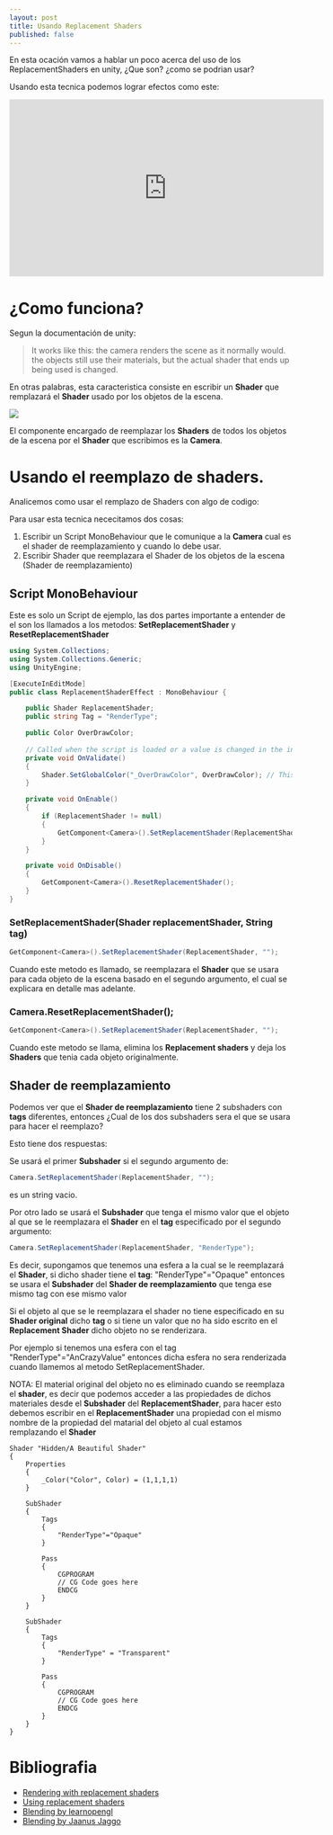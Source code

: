 ```yaml
---
layout: post
title: Usando Replacement Shaders
published: false
---
```


En esta ocación vamos a hablar un poco acerca del uso de los ReplacementShaders en unity, ¿Que son? ¿como se podrian usar?

Usando esta tecnica podemos lograr efectos como este:

<iframe width="560" height="315" src="https://www.youtube.com/embed/kfISz5QA20k" frameborder="0" gesture="media" allowfullscreen></iframe>

# ¿Como funciona?
Segun la documentación de unity:

> It works like this: the camera renders the scene as it normally would. the objects still use their materials, but the actual shader that ends up being used is changed.

En otras palabras, esta caracteristica consiste en escribir un **Shader** que remplazará el **Shader** usado por los objetos de la escena.

![](https://imgur.com/gbJXkkf.gif)

El componente encargado de reemplazar los **Shaders** de todos los objetos de la escena por el **Shader** que escribimos es la **Camera**.

# Usando el reemplazo de shaders.
Analicemos como usar el remplazo de Shaders con algo de codigo:

Para usar esta tecnica nececitamos dos cosas:
1. Escribir un Script MonoBehaviour que le comunique a la **Camera** cual es el shader de reemplazamiento y cuando lo debe usar.
2. Escribir Shader que reemplazara el Shader de los objetos de la escena (Shader de reemplazamiento)

## Script MonoBehaviour
Este es solo un Script de ejemplo, las dos partes importante a entender de el son los llamados a los metodos: **SetReplacementShader** y **ResetReplacementShader**

```c#
using System.Collections;
using System.Collections.Generic;
using UnityEngine;

[ExecuteInEditMode]
public class ReplacementShaderEffect : MonoBehaviour {

    public Shader ReplacementShader;
    public string Tag = "RenderType";

    public Color OverDrawColor;
    
    // Called when the script is loaded or a value is changed in the inspector (Called in the editor only).
    private void OnValidate()
    {
        Shader.SetGlobalColor("_OverDrawColor", OverDrawColor); // This line Sets a shader property without a Material.
    }

    private void OnEnable()
    {
        if (ReplacementShader != null)
        {
            GetComponent<Camera>().SetReplacementShader(ReplacementShader, Tag);
        }
    }

    private void OnDisable()
    {
        GetComponent<Camera>().ResetReplacementShader();
    }
}
```

### SetReplacementShader(Shader replacementShader, String tag)
```c#
GetComponent<Camera>().SetReplacementShader(ReplacementShader, "");
```
Cuando este metodo es llamado, se reemplazara el **Shader** que se usara para cada objeto de la escena basado en el segundo argumento, el cual se explicara en detalle mas adelante.

### Camera.ResetReplacementShader();
```c#
GetComponent<Camera>().SetReplacementShader(ReplacementShader, "");
```
Cuando este metodo se llama, elimina los **Replacement shaders** y deja los **Shaders** que tenia cada objeto originalmente. 

## Shader de reemplazamiento
Podemos ver que el **Shader de reemplazamiento** tiene 2 subshaders con **tags** diferentes, entonces ¿Cual de los dos subshaders sera el que se usara para hacer el reemplazo?

Esto tiene dos respuestas:

Se usará el primer **Subshader** si el segundo argumento de:
```c#
Camera.SetReplacementShader(ReplacementShader, "");
```
es un string vacio.

Por otro lado se usará el **Subshader** que tenga el mismo valor que el objeto al que se le reemplazara el **Shader** en el **tag** especificado por el segundo argumento:
```c#
Camera.SetReplacementShader(ReplacementShader, "RenderType");
```
Es decir, supongamos que tenemos una esfera a la cual se le reemplazará el **Shader**, si dicho shader tiene el **tag**: "RenderType"="Opaque" entonces se usara el **Subshader** del **Shader de reemplazamiento** que tenga ese mismo tag con ese mismo valor

Si el objeto al que se le reemplazara el shader no tiene especificado en su **Shader original** dicho **tag** o si tiene un valor que no ha sido escrito en el **Replacement Shader** dicho objeto no se renderizara.

Por ejemplo si tenemos una esfera con el tag "RenderType"="AnCrazyValue" entonces dicha esfera no sera renderizada cuando llamemos al metodo SetReplacementShader.

NOTA: El material original del objeto no es eliminado cuando se reemplaza el **shader**, es decir que podemos acceder a las propiedades de dichos materiales desde el **Subshader** del **ReplacementShader**, para hacer esto debemos escribir en el **ReplacementShader** una propiedad con el mismo nombre de la propiedad del matarial del objeto al cual estamos remplazando el **Shader**

```ShaderLab
Shader "Hidden/A Beautiful Shader"
{
	Properties
	{
		_Color("Color", Color) = (1,1,1,1)
	}

	SubShader
	{
		Tags
		{
			"RenderType"="Opaque"
		}
        
		Pass
		{
			CGPROGRAM
			// CG Code goes here
			ENDCG
		}
	}

	SubShader
	{
		Tags
		{
			"RenderType" = "Transparent"
		}
        
		Pass
		{
			CGPROGRAM
			// CG Code goes here
			ENDCG
		}
	}
}
```

# Bibliografia
- [Rendering with replacement shaders](https://docs.unity3d.com/Manual/SL-ShaderReplacement.html)
- [Using replacement shaders](https://www.youtube.com/watch?v=Tjl8jP5Nuvc)
- [Blending by learnopengl ](https://learnopengl.com/#!Advanced-OpenGL/Blending)
- [Blending by Jaanus Jaggo](https://cglearn.codelight.eu/pub/computer-graphics/blending)
